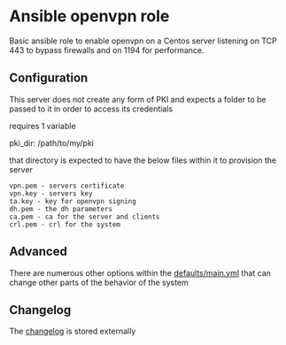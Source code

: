 # Ansible openvpn role
Basic ansible role to enable openvpn on a Centos server listening on TCP 443 to bypass firewalls and on 1194 for performance.

## Configuration
This server does not create any form of PKI and expects a folder to be passed to it in order to access its credentials

requires 1 variable

pki_dir: /path/to/my/pki

that directory is expected to have the below files within it to provision the server
```
vpn.pem - servers certificate
vpn.key - servers key
ta.key - key for openvpn signing
dh.pem - the dh parameters
ca.pem - ca for the server and clients
crl.pem - crl for the system
```

## Advanced

There are numerous other options within the [defaults/main.yml](./defaults/main.yml) that can change other parts of the behavior of the system

## Changelog
The [changelog](./CHANGELOG.md) is stored externally